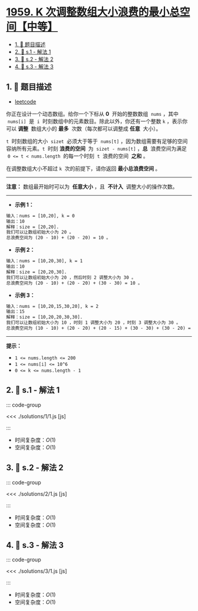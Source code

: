 # [1959. K 次调整数组大小浪费的最小总空间【中等】](https://github.com/tnotesjs/TNotes.leetcode/tree/main/notes/1959.%20K%20%E6%AC%A1%E8%B0%83%E6%95%B4%E6%95%B0%E7%BB%84%E5%A4%A7%E5%B0%8F%E6%B5%AA%E8%B4%B9%E7%9A%84%E6%9C%80%E5%B0%8F%E6%80%BB%E7%A9%BA%E9%97%B4%E3%80%90%E4%B8%AD%E7%AD%89%E3%80%91)

<!-- region:toc -->

- [1. 📝 题目描述](#1--题目描述)
- [2. 🎯 s.1 - 解法 1](#2--s1---解法-1)
- [3. 🎯 s.2 - 解法 2](#3--s2---解法-2)
- [4. 🎯 s.3 - 解法 3](#4--s3---解法-3)

<!-- endregion:toc -->

## 1. 📝 题目描述

- [leetcode](https://leetcode.cn/problems/minimum-total-space-wasted-with-k-resizing-operations/)

你正在设计一个动态数组。给你一个下标从 **0**  开始的整数数组  `nums` ，其中  `nums[i]`  是  `i`  时刻数组中的元素数目。除此以外，你还有一个整数 `k` ，表示你可以 **调整**  数组大小的 **最多**  次数（每次都可以调整成 **任意**  大小）。

`t`  时刻数组的大小  `sizet`  必须大于等于  `nums[t]` ，因为数组需要有足够的空间容纳所有元素。`t`  时刻 **浪费的空间**  为  `sizet - nums[t]` ，**总**  浪费空间为满足  `0 <= t < nums.length`  的每一个时刻  `t`  浪费的空间  **之和** 。

在调整数组大小不超过 `k`  次的前提下，请你返回 **最小总浪费空间** 。

---

**注意：** 数组最开始时可以为  **任意大小** ，且  **不计入**  调整大小的操作次数。

---

- **示例 1：**

```txt
输入：nums = [10,20], k = 0
输出：10
解释：size = [20,20].
我们可以让数组初始大小为 20 。
总浪费空间为 (20 - 10) + (20 - 20) = 10 。
```

- **示例 2：**

```txt
输入：nums = [10,20,30], k = 1
输出：10
解释：size = [20,20,30].
我们可以让数组初始大小为 20 ，然后时刻 2 调整大小为 30 。
总浪费空间为 (20 - 10) + (20 - 20) + (30 - 30) = 10 。
```

- **示例 3：**

```txt
输入：nums = [10,20,15,30,20], k = 2
输出：15
解释：size = [10,20,20,30,30].
我们可以让数组初始大小为 10 ，时刻 1 调整大小为 20 ，时刻 3 调整大小为 30 。
总浪费空间为 (10 - 10) + (20 - 20) + (20 - 15) + (30 - 30) + (30 - 20) = 15 。
```

---

**提示：**

- `1 <= nums.length <= 200`
- `1 <= nums[i] <= 10^6`
- `0 <= k <= nums.length - 1`

## 2. 🎯 s.1 - 解法 1

::: code-group

<<< ./solutions/1/1.js [js]

:::

- 时间复杂度：$O(1)$
- 空间复杂度：$O(1)$

## 3. 🎯 s.2 - 解法 2

::: code-group

<<< ./solutions/2/1.js [js]

:::

- 时间复杂度：$O(1)$
- 空间复杂度：$O(1)$

## 4. 🎯 s.3 - 解法 3

::: code-group

<<< ./solutions/3/1.js [js]

:::

- 时间复杂度：$O(1)$
- 空间复杂度：$O(1)$
